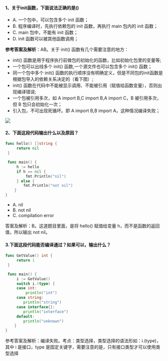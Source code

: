 #### 1、关于init函数，下面说法正确的是()

- A. 一个包中，可以包含多个 init 函数；
- B. 程序编译时，先执行依赖包的 init 函数，再执行 main 包内的 init 函数；
- C. main 包中，不能有 init 函数；
- D. init 函数可以被其他函数调用；

**参考答案及解析**：AB。关于 init() 函数有几个需要注意的地方：

- init() 函数是用于程序执行前做包的初始化的函数，比如初始化包里的变量等;
- 一个包可以出线多个 init() 函数,一个源文件也可以包含多个 init() 函数；
- 同一个包中多个 init() 函数的执行顺序没有明确定义，但是不同包的init函数是根据包导入的依赖关系决定的（看下图）;
- init() 函数在代码中不能被显示调用、不能被引用（赋值给函数变量），否则出现编译错误;
- 一个包被引用多次，如 A import B,C import B,A import C，B 被引用多次，但 B 包只会初始化一次；
- 引入包，不可出现死循坏。即 A import B,B import A，这种情况编译失败；

![](http://mian.topgoer.com/static/8.jpg)



#### 2、下面这段代码输出什么以及原因？

```go
func hello() []string {  
     return nil
 }

 func main() {  
     h := hello
     if h == nil {
         fmt.Println("nil")
     } else {
        fmt.Println("not nil")
    }
}
```

- A. nil
- B. not nil
- C. compilation error

答案及解析：B。这道题目里面，是将 hello() 赋值给变量 h，而不是函数的返回值，所以输出 not nil。

#### 3.下面这段代码能否编译通过？如果可以，输出什么？

```go
func GetValue() int {
     return 1
 }

 func main() {
     i := GetValue()
     switch i.(type) {
     case int:
         println("int")
     case string:
        println("string")
     case interface{}:
        println("interface")
     default:
        println("unknown")
    }
}
```

参考答案及解析：编译失败。考点：类型选择，类型选择的语法形如：i.(type)，其中 i 是接口，type 是固定关键字，需要注意的是，只有接口类型才可以使用类型选择